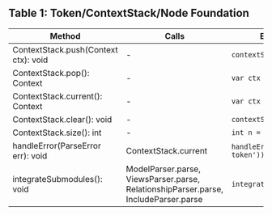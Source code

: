 ## Table 1: **Token/ContextStack/Node Foundation**
| Method                                                      | Calls                                                                                           | Example Method Call                                  |
|-------------------------------------------------------------|-------------------------------------------------------------------------------------------------|------------------------------------------------------|
| ContextStack.push(Context ctx): void                        | -                                                                                               | `contextStack.push(currentContext);`                 |
| ContextStack.pop(): Context                                 | -                                                                                               | `var ctx = contextStack.pop();`                      |
| ContextStack.current(): Context                             | -                                                                                               | `var ctx = contextStack.current();`                  |
| ContextStack.clear(): void                                  | -                                                                                               | `contextStack.clear();`                              |
| ContextStack.size(): int                                    | -                                                                                               | `int n = contextStack.size();`                       |
| handleError(ParseError err): void                           | ContextStack.current                                                                            | `handleError(ParseError('Unexpected token'));`      |
| integrateSubmodules(): void                                 | ModelParser.parse, ViewsParser.parse, RelationshipParser.parse, IncludeParser.parse             | `integrateSubmodules();`                             | 
